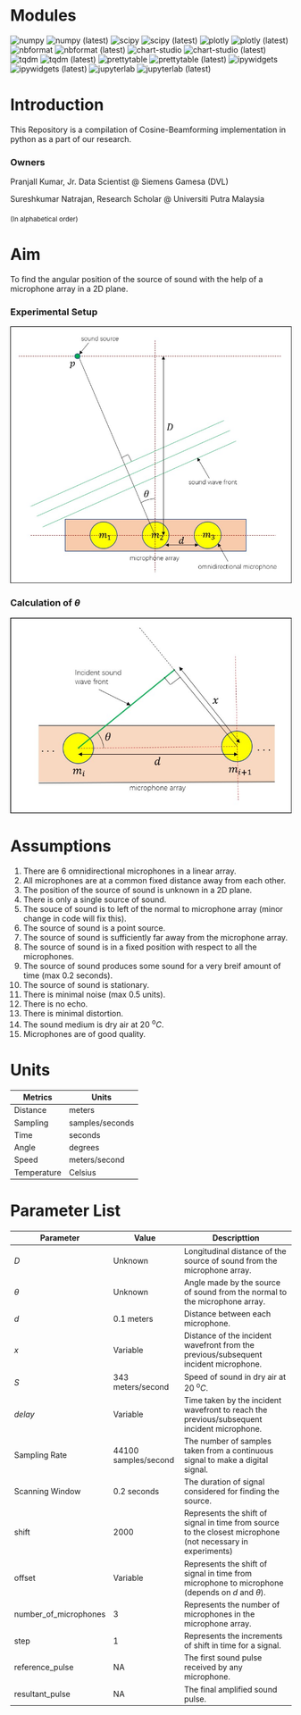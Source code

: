 # Modules
![numpy](https://img.shields.io/badge/numpy-v1.21.4-information)
![numpy (latest)](https://img.shields.io/pypi/v/numpy?label=lateset)
![scipy](https://img.shields.io/badge/scipy-v1.7.3-information)
![scipy (latest)](https://img.shields.io/pypi/v/scipy?label=lateset)
![plotly](https://img.shields.io/badge/plotly-v5.4.0-information)
![plotly (latest)](https://img.shields.io/pypi/v/plotly?label=lateset)
![nbformat](https://img.shields.io/badge/nbformat-v5.1.3-information)
![nbformat (latest)](https://img.shields.io/pypi/v/nbformat?label=lateset)
![chart-studio](https://img.shields.io/badge/chart--studio-v1.1.0-information)
![chart-studio (latest)](https://img.shields.io/pypi/v/chart-studio?label=lateset)
![tqdm](https://img.shields.io/badge/tqdm-v4.62.3-information)
![tqdm (latest)](https://img.shields.io/pypi/v/tqdm?label=lateset)
![prettytable](https://img.shields.io/badge/prettytable-v2.4.0-information)
![prettytable (latest)](https://img.shields.io/pypi/v/prettytable?label=lateset)
![ipywidgets](https://img.shields.io/badge/ipywidgets-v7.6.5-information)
![ipywidgets (latest)](https://img.shields.io/pypi/v/ipywidgets?label=lateset)
![jupyterlab](https://img.shields.io/badge/jupyterlab-v3.2.4-information)
![jupyterlab (latest)](https://img.shields.io/pypi/v/jupyterlab?label=lateset)

# Introduction
This Repository is a compilation of Cosine-Beamforming implementation in python as a part of our research.


### Owners
Pranjall Kumar, Jr. Data Scientist @ Siemens Gamesa (DVL)

Sureshkumar Natrajan, Research Scholar @ Universiti Putra Malaysia

<sub>(In alphabetical order)</sub>

# Aim
To find the angular position of the source of sound with the help of a microphone array in a 2D plane.

### Experimental Setup
![Experimental_setup](/Images/Experimental_setup.jpg "Experimantal Setup")

### Calculation of $\theta$
![Theta](/Images/Theta.jpg "Calculation of Theta")

# Assumptions
1. There are 6 omnidirectional microphones in a linear array.
1. All microphones are at a common fixed distance away from each other.
1. The position of the source of sound is unknown in a 2D plane.
1. There is only a single source of sound.
1. The souce of sound is to left of the normal to microphone array (minor change in code will fix this).
1. The source of sound is a point source.
1. The source of sound is sufficiently far away from the microphone array.
1. The source of sound is in a fixed position with respect to all the microphones.
1. The source of sound produces some sound for a very breif amount of time (max 0.2 seconds).
1. The source of sound is stationary.
1. There is minimal noise (max 0.5 units).
1. There is no echo.
1. There is minimal distortion.
1. The sound medium is dry air at 20 <sup>o</sup>$C$.
1. Microphones are of good quality.

# Units
| Metrics | Units |
|---------|-------|
| Distance | meters |
| Sampling | samples/seconds |
| Time | seconds |
| Angle | degrees |
| Speed | meters/second |
| Temperature | Celsius |

# Parameter List
| Parameter | Value | Descripttion |
|-----------|-------|--------------|
| $D$ | Unknown | Longitudinal distance of the source of sound from the microphone array. |
| $\theta$ | Unknown | Angle made by the source of sound from the normal to the microphone array. |
| $d$ | 0.1 meters | Distance between each microphone. |
| $x$ | Variable | Distance of the incident wavefront from the previous/subsequent incident microphone. | 
| $S$ | 343 meters/second | Speed of sound in dry air at 20 <sup>o</sup>$C$.
| $delay$ | Variable | Time taken by the incident wavefront to reach the previous/subsequent incident microphone. |
| Sampling Rate | 44100 samples/second | The number of samples taken from a continuous signal to make a digital signal. |
| Scanning Window | 0.2 seconds | The duration of signal considered for finding the source. |
| shift | 2000 | Represents the shift of signal in time from source to the closest microphone (not necessary in experiments) |
| offset | Variable | Represents the shift of signal in time from microphone to microphone (depends on $d$ and $\theta$). |
| number_of_microphones | 3 | Represents the number of microphones in the microphone array. |
| step | 1 | Represents the increments of shift in time for a signal. |
| reference_pulse | NA | The first sound pulse received by any microphone. |
| resultant_pulse | NA | The final amplified sound pulse. |
